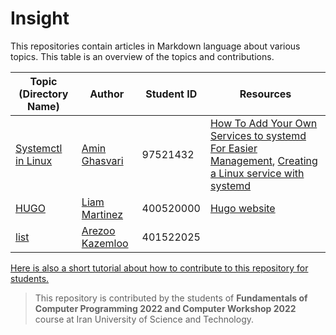 # Insight

This repositories contain articles in Markdown language about various topics. This table is an overview of the topics and contributions.

| Topic (Directory Name) | Author | Student ID | Resources |
| ------------- | ------------- | ------------- | ------------- |
| [Systemctl in Linux](systemctl-in-linux/systemctl-in-linux.md)  | [Amin Ghasvari](https://github.com/Amin-MAG)  |  97521432  |  [How To Add Your Own Services to systemd For Easier Management](https://www.cloudsavvyit.com/3092/how-to-add-your-own-services-to-systemd-for-easier-management/), [Creating a Linux service with systemd](https://medium.com/@benmorel/creating-a-linux-service-with-systemd-611b5c8b91d6)  |
| [HUGO](hugo/hugo.md)  | [Liam Martinez](https://github.com/Liam-Martinez)  |  400520000  |  [Hugo website](https://gohugo.io/) |
| [list](list/list.md) | [Arezoo Kazemloo](http://github.com/Arezookazemloo16) | 401522025
[Here is also a short tutorial about how to contribute to this repository for students. ](https://warm-grain-cbb.notion.site/Lists-in-python-22a447629dd045528d9cbcea03cf3f54)
> This repository is contributed by the students of **Fundamentals of Computer Programming 2022 and Computer Workshop 2022** course at Iran University of Science and Technology.
 